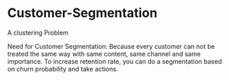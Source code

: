 # Customer-Segmentation
A clustering Problem

Need for Customer Segmentation:
Because every customer can not be treated the same way with same content, same channel and same importance.
To increase retention rate, you can do a segmentation based on churn probability and take actions.
